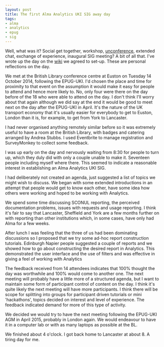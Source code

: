 ```yaml
---
layout: post
title: The first Alma Analytics UKI SIG away day 
tags:
- alma
- analytics
- epug
- sig
---
```


Well, what was it? Social get together, workshop,
[unconference](http://en.wikipedia.org/wiki/Unconference), extended
chat, exchange of experience, inaugural SIG meeting? A bit of all that.
I've wrote up the day on the [wiki](https://lib-ldiv.lancs.ac.uk/dokuwiki)
we agreed to set-up. These are personal reflections on the day.

<!--more-->

We met at the British Library conference centre at Euston on Tuesday 14
October 2014, following the EPUG-UKI. I'd chosen the place and time for
proximity to that event on the assumption it would make it easy for people
to attend and hence more likely to. No, only four were there on the day
before of the 18 who were able to attend on the day. I don't think I'll
worry about that again although we did say at the end it would be good
to meet next on the day after the EPUG-UKI in April. It's the nature of
the UK transport economy that it's usually easier for everybody to get
to Euston, London than it is, for example, to get from York to Lancaster.

I had never organised anything remotely similar before so it was extremely
useful to have a room at the British Library, with badges and catering
arranged by Andrea Stubbs. I used Eventbrite to manage registration and
SurveyMonkey to collect some feedback.

I was up early on the day and nervously waiting from 8:30 for people
to turn up, which they duly did with only a couple unable to make
it. Seventeen people including myself where there. This seemed to indicate
a reasonable interest in establishing an Alma Analytics UKI SIG.

I had deliberately not created an agenda, just suggested a list of topics
we might wish to discuss. We began with  some extended introductions in
an attempt that people would get to know each other, have some idea how
others were working and hoped to be working with Analytics.

We spend some time discussing SCONUL reporting, the perceived
documentation problems, issues with requests and usage reporting.
I think it's fair to say that Lancaster, Sheffield and York are a few
months further on with reporting than other institutions which, in some
cases, have only had Alma for a few weeks. 

After lunch I was feeling that the three of us had been dominating
discussions so I proposed that we try some ad-hoc report construction
tutorials. Edinburgh Napier people suggested a couple of reports and we
showed how to go about constructing the desired report in Analytics. This
demonstrated the user interface and the use of filters and was effective
in giving a feel of working with Analytics

The feedback received from 14 attendees indicates that 100% thought the
day was worthwhile and 100% would come to another one. The next meeting
will probably have a little more of a structured agenda, but I want to
maintain some form of participant control of content on the day. I think
it's quite likely the next meeting will have more participants. I
think there will be scope for splitting into groups for participant
driven tutorials or mini 'hackathons', topics decided on interest and
level of experience. The feedback indicated demand for more of this type
of activity.

We decided we would try to have the next meeting following the EPUG-UKI
AGM in April 2015, probably in London again. We would endeavour to have
it in a computer lab or with as many laptops as possible at the BL.

We finished about 4 o'clock. I got back home to Lancaster at about 8. A
tiring day for me.

